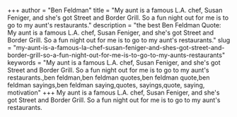 +++
author = "Ben Feldman"
title = "My aunt is a famous L.A. chef, Susan Feniger, and she's got Street and Border Grill. So a fun night out for me is to go to my aunt's restaurants."
description = "the best Ben Feldman Quote: My aunt is a famous L.A. chef, Susan Feniger, and she's got Street and Border Grill. So a fun night out for me is to go to my aunt's restaurants."
slug = "my-aunt-is-a-famous-la-chef-susan-feniger-and-shes-got-street-and-border-grill-so-a-fun-night-out-for-me-is-to-go-to-my-aunts-restaurants"
keywords = "My aunt is a famous L.A. chef, Susan Feniger, and she's got Street and Border Grill. So a fun night out for me is to go to my aunt's restaurants.,ben feldman,ben feldman quotes,ben feldman quote,ben feldman sayings,ben feldman saying,quotes, sayings,quote, saying, motivation"
+++
My aunt is a famous L.A. chef, Susan Feniger, and she's got Street and Border Grill. So a fun night out for me is to go to my aunt's restaurants.
